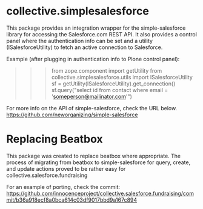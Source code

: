 collective.simplesalesforce
===========================
This package provides an integration wrapper for the simple-salesforce library for accessing the Salesforce.com REST API.  It also provides a control panel where the authentication info can be set and a utility (ISalesforceUtility) to fetch an active connection to Salesforce.

Example (after plugging in authentication info to Plone control panel):

>>> from zope.component import getUtility
>>> from collective.simplesalesforce.utils import ISalesforceUtility
>>> sf = getUtility(ISalesforceUtility).get_connection()
>>> sf.query("select id from contact where email = 'someperson@mailinator.com'")

For more info on the API of simple-salesforce, check the URL below.  
https://github.com/neworganizing/simple-salesforce


Replacing Beatbox
=================
This package was created to replace beatbox where appropriate.  The process of migrating from beatbox to simple-salesforce for query, create, and update actions proved to be rather easy for collective.salesforce.fundraising

For an example of porting, check the commit:
https://github.com/innocenceproject/collective.salesforce.fundraising/commit/b36a918ecf8a0bca614c03df9017bbd9a167c894

